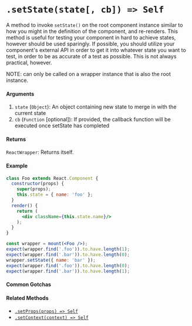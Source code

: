 # `.setState(state[, cb]) => Self`

A method to invoke `setState()` on the root component instance similar to how you might in the
definition of the component, and re-renders.  This method is useful for testing your component
in hard to achieve states, however should be used sparingly. If possible, you should utilize
your component's external API in order to get it into whatever state you want to test, in order
to be as accurate of a test as possible. This is not always practical, however.

NOTE: can only be called on a wrapper instance that is also the root instance.


#### Arguments

1. `state` (`Object`): An object containing new state to merge in with the current state
2. `cb` (`Function` [optional]): If provided, the callback function will be executed once setState has completed


#### Returns

`ReactWrapper`: Returns itself.



#### Example

```jsx
class Foo extends React.Component {
  constructor(props) {
    super(props);
    this.state = { name: 'foo' };
  }
  render() {
    return (
      <div className={this.state.name}/>
    );
  }
}
```
```jsx
const wrapper = mount(<Foo />);
expect(wrapper.find('.foo')).to.have.length(1);
expect(wrapper.find('.bar')).to.have.length(0);
wrapper.setState({ name: 'bar' });
expect(wrapper.find('.foo')).to.have.length(0);
expect(wrapper.find('.bar')).to.have.length(1);
```


#### Common Gotchas



#### Related Methods

- [`.setProps(props) => Self`](setProps.md)
- [`.setContext(context) => Self`](setContext.md)


